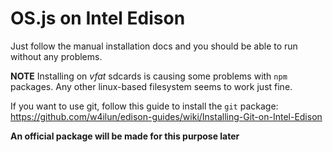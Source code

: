 # OS.js on Intel Edison

Just follow the manual installation docs and you should be able to run without any problems.

**NOTE** Installing on *vfat* sdcards is causing some problems with `npm` packages. Any other linux-based filesystem seems to work just fine.

If you want to use git, follow this guide to install the `git` package: https://github.com/w4ilun/edison-guides/wiki/Installing-Git-on-Intel-Edison

**An official package will be made for this purpose later**
